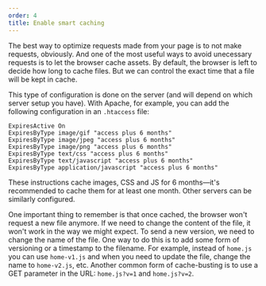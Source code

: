 ```yaml
---
order: 4
title: Enable smart caching
---
```


The best way to optimize requests made from your page is to not make requests, obviously. And one of the most useful ways to avoid unecessary requests is to let the browser cache assets. By default, the browser is left to decide how long to cache files. But we can control the exact time that a file will be kept in cache.

This type of configuration is done on the server (and will depend on which server setup you have). With Apache, for example, you can add the following configuration in an `.htaccess` file:

```
ExpiresActive On
ExpiresByType image/gif "access plus 6 months"
ExpiresByType image/jpeg "access plus 6 months"
ExpiresByType image/png "access plus 6 months"
ExpiresByType text/css "access plus 6 months"
ExpiresByType text/javascript "access plus 6 months"
ExpiresByType application/javascript "access plus 6 months"
```

These instructions cache images, CSS and JS for 6 months&mdash;it's recommended to cache them for at least one month. Other servers can be similarly configured.

One important thing to remember is that once cached, the browser won't request a new file anymore. If we need to change the content of the file, it won't work in the way we might expect. To send a new version, we need to change the name of the file. One way to do this is to add some form of versioning or a timestamp to the filename. For example, instead of `home.js` you can use `home-v1.js` and when you need to update the file, change the name to `home-v2.js`, etc. Another common form of cache-busting is to use a GET parameter in the URL: `home.js?v=1` and `home.js?v=2`.
